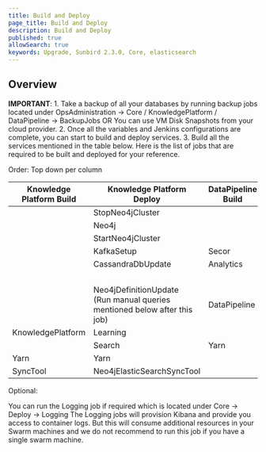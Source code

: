 ```yaml
---
title: Build and Deploy
page_title: Build and Deploy
description: Build and Deploy
published: true
allowSearch: true
keywords: Upgrade, Sunbird 2.3.0, Core, elasticsearch
---
```


## Overview


**IMPORTANT**: 1.  Take a backup of all your databases by running backup jobs located under OpsAdministration → Core / KnowledgePlatform / DataPipeline → BackupJobs OR You can use VM Disk Snapshots from your cloud provider.
2. Once all the variables and Jenkins configurations are complete, you can start to build and deploy services.
3. Build all the services mentioned in the table below.
Here is the list of jobs that are required to be built and deployed for your reference.

Order: Top down per column

|Knowledge Platform Build |	Knowledge Platform Deploy |	DataPipeline Build | DataPipeline Deploy | Core Build | Core Deploy |
|-------------------------|---------------------------|--------------------|---------------------|------------|------------|
|                         | StopNeo4jCluster          |	                   | CassandraDbUpdate   | Cassandra | Cassandra |
|                         | Neo4j	              |                    | KafkaSetup     	 | Keycloak  | Keycloak  |
|                         | StartNeo4jCluster	      |                    | KafkaIndexer    	 | Player    | Player    |
|                         | KafkaSetup                | Secor              | Secor               | Learner   | Learner   |
|                         | CassandraDbUpdate         |	Analytics          | AnalyticsAPI        | Content | Content   |
|                         |                           |                    |                     | Lms     | Lms         |
|                         |Neo4jDefinitionUpdate <br>(Run manual queries mentioned below after this job)| DataPipeline |	DataProducts |	Telemetry |	Telemetry |
| KnowledgePlatform       |	Learning              |                    | SamzaTelemetrySchemas | Proxy   |	Proxy    |
|                         | Search	              | Yarn               |	Yarn	     |               |OnboardAPI |
|  Yarn	                  | Yarn           |               |          |                         | OnboardConsumers    |
|  SyncTool               | Neo4jElasticSearchSyncTool |                   |                    | Logging |


Optional:

You can run the Logging job if required which is located under Core → Deploy → Logging
The Logging jobs will provision Kibana and provide you access to container logs. But this will consume additional resources in your Swarm machines and we do not recommend to run this job if you have a single swarm machine.

